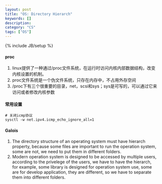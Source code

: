 ```yaml
---
layout: post
title: "OS: Directory Hierarch"
keywords: []
description: 
category: "CS"
tags: ["OS"]
---
```

{% include JB/setup %}


#### proc
1. linux提供了一种通过/proc文件系统，在运行时访问内核内部数据结构，改变内核设置的机制。
2. proc文件系统是一个伪文件系统，只存在内存中，不占用外存空间 
3. /proc下有三个很重要的目录，net，scsi和sys；sys是可写的，可以通过它来访问或者修改内核参数

#### 常用设置
```shell
# 关闭icmp协议
sysctl -w net.ipv4.icmp_echo_ignore_all=1
```



#### Galois
1. The directory structure of an operating system must have hierarch
   property, because some files are important to run the operation system, some
   are not, we need to put them in different folders.
2. Modern operation system is designed to be accessed by multiple users,
   according to the privelege of the users, we have to have the hierarch, for
   example, some library is designed for operation system use, some are for
   develop application, they are different, so we have to separate them into
   different folders.
